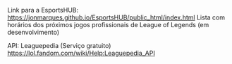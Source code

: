 Link para a EsportsHUB: https://jonmarques.github.io/EsportsHUB/public_html/index.html
Lista com horários dos próximos jogos profissionais de League of Legends (em desenvolvimento)



API: Leaguepedia (Serviço gratuito)
https://lol.fandom.com/wiki/Help:Leaguepedia_API
